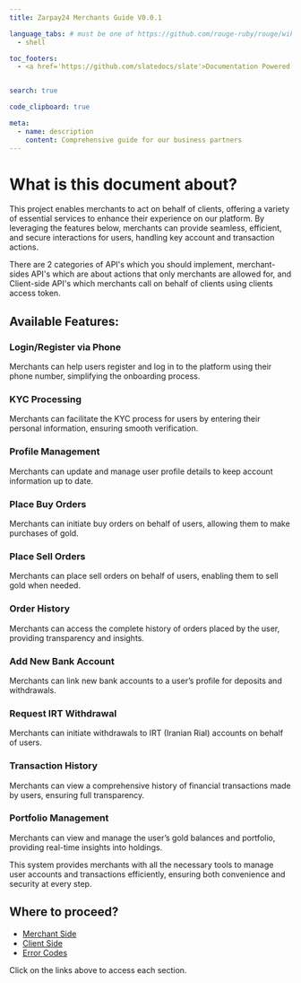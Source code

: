 ```yaml
---
title: Zarpay24 Merchants Guide V0.0.1

language_tabs: # must be one of https://github.com/rouge-ruby/rouge/wiki/List-of-supported-languages-and-lexers
  - shell

toc_footers:
  - <a href='https://github.com/slatedocs/slate'>Documentation Powered by Slate</a>


search: true

code_clipboard: true

meta:
  - name: description
    content: Comprehensive guide for our business partners
---
```



# What is this document about?

This project enables merchants to act on behalf of clients, offering a variety of essential services to enhance their experience on our platform. By leveraging the features below, merchants can provide seamless, efficient, and secure interactions for users, handling key account and transaction actions.


<aside class="notice">
There are 2 categories of API's which you should implement, merchant-sides API's which are about actions that only merchants are allowed for, and Client-side API's which merchants call on behalf of clients using clients access token.
</aside>


## Available Features:

### Login/Register via Phone
Merchants can help users register and log in to the platform using their phone number, simplifying the onboarding process.

### KYC Processing
Merchants can facilitate the KYC process for users by entering their personal information, ensuring smooth verification.

### Profile Management
Merchants can update and manage user profile details to keep account information up to date.

### Place Buy Orders
Merchants can initiate buy orders on behalf of users, allowing them to make purchases of gold.

### Place Sell Orders
Merchants can place sell orders on behalf of users, enabling them to sell gold when needed.

### Order History
Merchants can access the complete history of orders placed by the user, providing transparency and insights.

### Add New Bank Account
Merchants can link new bank accounts to a user’s profile for deposits and withdrawals.

### Request IRT Withdrawal
Merchants can initiate withdrawals to IRT (Iranian Rial) accounts on behalf of users.

### Transaction History
Merchants can view a comprehensive history of financial transactions made by users, ensuring full transparency.

### Portfolio Management
Merchants can view and manage the user’s gold balances and portfolio, providing real-time insights into holdings.

This system provides merchants with all the necessary tools to manage user accounts and transactions efficiently, ensuring both convenience and security at every step.


## Where to proceed?
- [Merchant Side](merchants.html)
- [Client Side](clients.html)
- [Error Codes](error_codes.html)

<aside class="notice">
Click on the links above to access each section.
</aside>